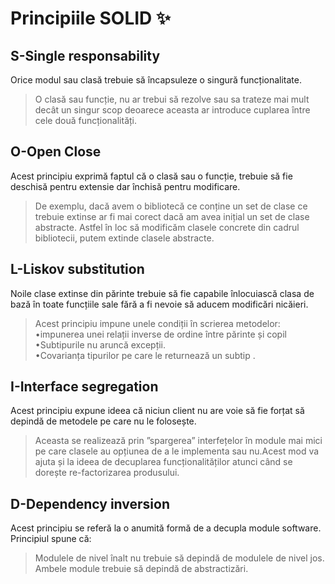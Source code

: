  Principiile SOLID :sparkles:
===============
## S-Single responsability
 Orice modul sau clasă trebuie să încapsuleze o singură funcționalitate.
> O clasă sau funcție, nu ar trebui să rezolve sau sa trateze mai mult
decât un singur scop deoarece aceasta ar introduce cuplarea între
cele două funcționalități.
## O-Open Close
Acest principiu exprimă faptul că o clasă sau o funcție, trebuie să fie
deschisă pentru extensie dar închisă pentru modificare. 
> De exemplu, dacă avem o bibliotecă ce conține un set de clase ce
trebuie extinse ar fi mai corect dacă am avea inițial un set de clase
abstracte. Astfel în loc să modificăm clasele concrete din cadrul
bibliotecii, putem extinde clasele abstracte. 

## L-Liskov substitution
 Noile clase extinse din părinte trebuie să fie capabile înlocuiască
clasa de bază în toate funcțiile sale fără a fi nevoie să aducem modificări
nicăieri.
>Acest principiu impune unele condiții în scrierea metodelor: <br/>
•impunerea unei relații inverse de ordine între părinte și copil <br/>
•Subtipurile nu aruncă excepții.<br/>
•Covarianța tipurilor pe care le returnează un subtip . <br/>

## I-Interface segregation
Acest principiu expune ideea că niciun client nu are voie să fie forțat
să depindă de metodele pe care nu le folosește.
>Aceasta se realizează prin ”spargerea” interfețelor în module mai mici
pe care clasele au opțiunea de a le implementa sau nu.Acest mod va ajuta și la ideea de decuplarea funcționalităților atunci
când se dorește re-factorizarea produsului.

## D-Dependency inversion
Acest principiu se referă la o anumită formă de a decupla module
software. Principiul spune că:
>Modulele de nivel înalt nu trebuie să depindă de modulele de nivel
jos. 
Ambele module trebuie să depindă de abstractizări.
